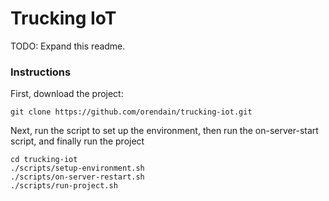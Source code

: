 # Trucking IoT

TODO: Expand this readme.

### Instructions
First, download the project:

`git clone https://github.com/orendain/trucking-iot.git`

Next, run the script to set up the environment, then run the on-server-start script, and finally run the project

```
cd trucking-iot
./scripts/setup-environment.sh
./scripts/on-server-restart.sh
./scripts/run-project.sh
```